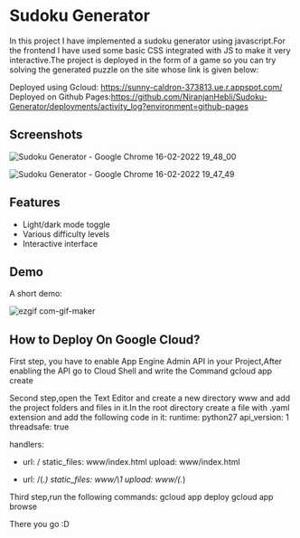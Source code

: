 
# Sudoku Generator 

In this project I have implemented a sudoku generator using javascript.For the frontend I have used some basic CSS integrated with JS to make it very interactive.The project is deployed in the form of a game so you can try solving the generated puzzle on the site whose link is given below:

Deployed using Gcloud: https://sunny-caldron-373813.ue.r.appspot.com/                                                                                                      
Deployed on Github Pages:https://github.com/NiranjanHebli/Sudoku-Generator/deployments/activity_log?environment=github-pages

## Screenshots


![Sudoku Generator - Google Chrome 16-02-2022 19_48_00](https://user-images.githubusercontent.com/84934990/154283968-9c9ae07b-07dd-41d4-8b73-ce8231a2b104.png)


![Sudoku Generator - Google Chrome 16-02-2022 19_47_49](https://user-images.githubusercontent.com/84934990/154284069-f112f8cb-805c-47fd-a447-44f774ba0d7b.png)


## Features

- Light/dark mode toggle
- Various difficulty levels
- Interactive interface


## Demo

A short demo:

![ezgif com-gif-maker](https://user-images.githubusercontent.com/84934990/154282602-c2237c2b-99ec-4820-8e89-9515d6afec99.gif)

## How to Deploy On Google Cloud?

First step, you have to enable App Engine Admin API in your Project,After enabling the API go to Cloud Shell and write the Command gcloud app create

Second step,open the Text Editor and create a new directory www and add the project folders and files in it.In the root directory create a file with .yaml extension and add the following code in it:
runtime: python27
api_version: 1
threadsafe: true

handlers:
- url: /
  static_files: www/index.html
  upload: www/index.html

- url: /(.*)
  static_files: www/\1
  upload: www/(.*)
  

Third step,run the following commands:
gcloud app deploy
gcloud app browse

There you go :D
